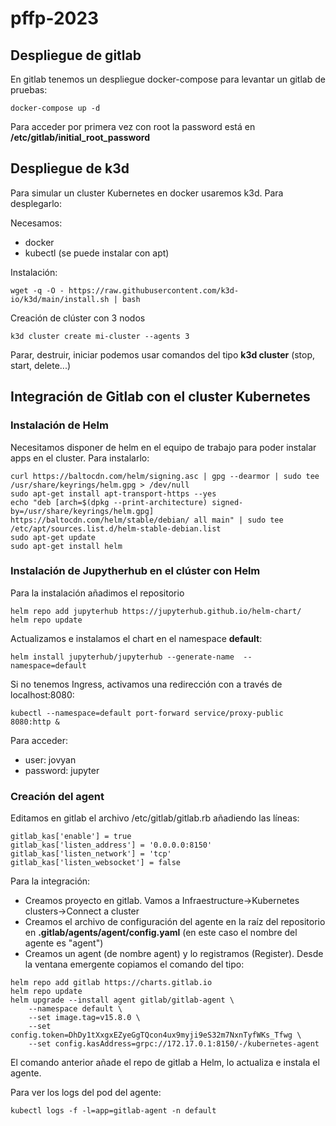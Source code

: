 # pffp-2023

## Despliegue de gitlab

En gitlab tenemos un despliegue docker-compose para levantar un gitlab de pruebas:

```
docker-compose up -d
```

Para acceder por primera vez con root la password está en **/etc/gitlab/initial_root_password**

## Despliegue de k3d

Para simular un cluster Kubernetes en docker usaremos k3d. Para desplegarlo:

Necesamos:
* docker
* kubectl (se puede instalar con apt)

Instalación:

```
wget -q -O - https://raw.githubusercontent.com/k3d-io/k3d/main/install.sh | bash
```

Creación de clúster con 3 nodos

```
k3d cluster create mi-cluster --agents 3
```

Parar, destruir, iniciar podemos usar comandos del tipo **k3d cluster** (stop, start, delete...)

## Integración de Gitlab con el cluster Kubernetes

### Instalación de Helm

Necesitamos disponer de helm en el equipo de trabajo para poder instalar apps en el cluster. Para instalarlo:

```
curl https://baltocdn.com/helm/signing.asc | gpg --dearmor | sudo tee /usr/share/keyrings/helm.gpg > /dev/null
sudo apt-get install apt-transport-https --yes
echo "deb [arch=$(dpkg --print-architecture) signed-by=/usr/share/keyrings/helm.gpg] https://baltocdn.com/helm/stable/debian/ all main" | sudo tee /etc/apt/sources.list.d/helm-stable-debian.list
sudo apt-get update
sudo apt-get install helm
```

### Instalación de Jupytherhub en el clúster con Helm

Para la instalación añadimos el repositorio

```
helm repo add jupyterhub https://jupyterhub.github.io/helm-chart/
helm repo update
```

Actualizamos e instalamos el chart en el namespace **default**:

```
helm install jupyterhub/jupyterhub --generate-name  --namespace=default
```

Si no tenemos Ingress, activamos una redirección con a través de localhost:8080:

```
kubectl --namespace=default port-forward service/proxy-public 8080:http &
```

Para acceder:

* user: jovyan
* password: jupyter

### Creación del agent

Editamos en gitlab el archivo /etc/gitlab/gitlab.rb añadiendo las líneas:

```
gitlab_kas['enable'] = true
gitlab_kas['listen_address'] = '0.0.0.0:8150'                                                                        
gitlab_kas['listen_network'] = 'tcp'                         
gitlab_kas['listen_websocket'] = false
```

Para la integración:

* Creamos proyecto en gitlab. Vamos a Infraestructure->Kubernetes clusters->Connect a cluster
* Creamos el archivo de configuración del agente en la raíz del repositorio en **.gitlab/agents/agent/config.yaml** (en este caso el nombre del agente es "agent")
* Creamos un agent (de nombre agent) y lo registramos (Register). Desde la ventana emergente copiamos el comando del tipo:

```
helm repo add gitlab https://charts.gitlab.io
helm repo update
helm upgrade --install agent gitlab/gitlab-agent \
    --namespace default \
    --set image.tag=v15.8.0 \
    --set config.token=DhDy1tXxgxEZyeGgTQcon4ux9myji9eS32m7NxnTyfWKs_Tfwg \
    --set config.kasAddress=grpc://172.17.0.1:8150/-/kubernetes-agent
```

El comando anterior añade el repo de gitlab a Helm, lo actualiza e instala el agente.

Para ver los logs del pod del agente:

```
kubectl logs -f -l=app=gitlab-agent -n default
```
